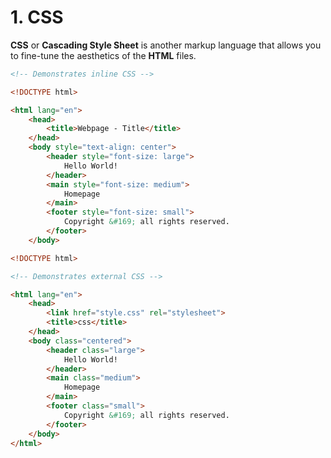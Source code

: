 # 1. CSS

**CSS** or **Cascading Style Sheet** is another markup language that allows you to fine-tune the aesthetics of the **HTML** files.

```html
<!-- Demonstrates inline CSS -->

<!DOCTYPE html>

<html lang="en">
    <head>
        <title>Webpage - Title</title>
    </head>
    <body style="text-align: center">
        <header style="font-size: large">
            Hello World!
        </header>
        <main style="font-size: medium">
            Homepage
        </main>
        <footer style="font-size: small">
            Copyright &#169; all rights reserved.
        </footer>
    </body>
```

```html
<!DOCTYPE html>

<!-- Demonstrates external CSS -->

<html lang="en">
    <head>
        <link href="style.css" rel="stylesheet">
        <title>css</title>
    </head>
    <body class="centered">
        <header class="large">
            Hello World!
        </header>
        <main class="medium">
            Homepage
        </main>
        <footer class="small">
            Copyright &#169; all rights reserved.
        </footer>
    </body>
</html>
```
